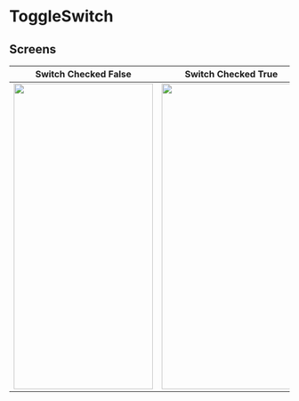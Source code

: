 # ToggleSwitch

## Screens

| Switch Checked False | Switch Checked True | Toggle Checked True | Toggle Checked False |
| ------ | ------ | ------ | ------ |
|<img src="https://user-images.githubusercontent.com/63645518/200171103-b7ed70b1-7ff3-4853-95d5-86e196ba588e.jpeg" width="250" height="550"/>| <img src="https://user-images.githubusercontent.com/63645518/200171219-1a9eb6f5-9988-420f-aba3-33f4a5752cf7.jpeg" width="250" height="550"/>| <img src="https://user-images.githubusercontent.com/63645518/200171323-2a69fa90-be05-4c19-9d86-6053b0724b7b.jpeg" width="250" height="550"/>| <img src="https://user-images.githubusercontent.com/63645518/200171388-3305cacd-06f7-4942-bd72-22fc1f7e0f9b.jpeg" width="250" height="550"/>|

